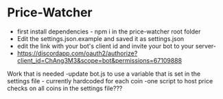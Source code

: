 # Price-Watcher

- first install dependencies - npm i in the price-watcher root folder
- Edit the settings.json.example and saved it as settings.json
- edit the link with your bot's client id and invite your bot to your server-
- https://discordapp.com/oauth2/authorize?client_id=ChAng3M3&scope=bot&permissions=67109888


Work that is needed
-update bot.js to use a variable that is set in the settings file - currently hardcoded for each coin
-one script to host price checks on all coins in the settings file??? 
